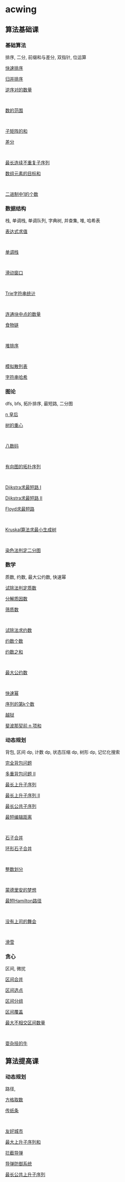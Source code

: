 # acwing

## 算法基础课

### 基础算法

排序, 二分, 前缀和与差分, 双指针, 位运算

[快速排序](https://www.acwing.com/problem/content/787/)

[归并排序](https://www.acwing.com/problem/content/789/)

[逆序对的数量](https://www.acwing.com/problem/content/790/)

$~$

[数的范围](https://www.acwing.com/problem/content/791/)

$~$

[子矩阵的和](https://www.acwing.com/problem/content/798/)

[差分](https://www.acwing.com/problem/content/799/)

$~$

[最长连续不重复子序列](https://www.acwing.com/problem/content/801/)

[数组元素的目标和](https://www.acwing.com/problem/content/802/)

$~$

[二进制中1的个数](https://www.acwing.com/problem/content/803/)

### 数据结构

栈, 单调栈, 单调队列, 字典树, 并查集, 堆, 哈希表

[表达式求值](https://www.acwing.com/problem/content/3305/)

$~$

[单调栈](https://www.acwing.com/problem/content/832/)

$~$

[滑动窗口](https://www.acwing.com/problem/content/156/)

$~$

[Trie字符串统计](https://www.acwing.com/problem/content/837/)

$~$

[连通块中点的数量](https://www.acwing.com/problem/content/839/)

[食物链](https://www.acwing.com/problem/content/242/)

$~$

[堆排序](https://www.acwing.com/problem/content/840/)

$~$

[模拟散列表](https://www.acwing.com/problem/content/842/)

[字符串哈希](https://www.acwing.com/problem/content/843/)

### 图论

dfs, bfs, 拓扑排序, 最短路, 二分图

[n 皇后](https://www.acwing.com/problem/content/845/)

[树的重心](https://www.acwing.com/problem/content/848/)

$~$

[八数码](https://www.acwing.com/problem/content/847/)

$~$

[有向图的拓扑序列](https://www.acwing.com/problem/content/850/)

$~$

[Dijkstra求最短路 I](https://www.acwing.com/problem/content/851/)

[Dijkstra求最短路 II](https://www.acwing.com/problem/content/852/)

[Floyd求最短路](https://www.acwing.com/problem/content/856/)

$~$

[Kruskal算法求最小生成树](https://www.acwing.com/problem/content/861/)

$~$

[染色法判定二分图](https://www.acwing.com/problem/content/862/)

### 数学

质数, 约数, 最大公约数, 快速幂

[试除法判定质数](https://www.acwing.com/problem/content/868/)

[分解质因数](https://www.acwing.com/problem/content/869/)

[筛质数](https://www.acwing.com/problem/content/870/)

$~$

[试除法求约数](https://www.acwing.com/problem/content/871/)

[约数个数](https://www.acwing.com/problem/content/872/)

[约数之和](https://www.acwing.com/problem/content/873/)

$~$

[最大公约数](https://www.acwing.com/problem/content/874/)

$~$

[快速幂](https://www.acwing.com/problem/content/877/)

[序列的第k个数](https://www.acwing.com/problem/content/1291/)

[越狱](https://www.acwing.com/problem/content/1292/)

[斐波那契前 n 项和](https://www.acwing.com/problem/content/1305/)

### 动态规划

背包, 区间 dp, 计数 dp, 状态压缩 dp, 树形 dp, 记忆化搜索

[完全背包问题](https://www.acwing.com/problem/content/3/)

[多重背包问题 II](https://www.acwing.com/problem/content/5/)

[最长上升子序列](https://www.acwing.com/problem/content/897/)

[最长上升子序列 II](https://www.acwing.com/problem/content/898/)

[最长公共子序列](https://www.acwing.com/problem/content/899/)

[最短编辑距离](https://www.acwing.com/problem/content/904/)

$~$

[石子合并](https://www.acwing.com/problem/content/284/)

[环形石子合并](https://www.acwing.com/problem/content/1070/)

$~$

[整数划分](https://www.acwing.com/problem/content/902/)

$~$

[蒙德里安的梦想](https://www.acwing.com/problem/content/293/)

[最短Hamilton路径](https://www.acwing.com/problem/content/93/)

$~$

[没有上司的舞会](https://www.acwing.com/problem/content/287/)

$~$

[滑雪](https://www.acwing.com/problem/content/903/)

### 贪心

区间, 微扰

[区间合并](https://www.acwing.com/problem/content/805/)

[区间选点](https://www.acwing.com/problem/content/907/)

[区间分组](https://www.acwing.com/problem/content/908/)

[区间覆盖](https://www.acwing.com/problem/content/909/)

[最大不相交区间数量](https://www.acwing.com/problem/content/910/)

$~$

[耍杂技的牛](https://www.acwing.com/problem/content/127/)

## 算法提高课

### 动态规划

路径, 

[方格取数](https://www.acwing.com/problem/content/1029/)

[传纸条](https://www.acwing.com/problem/content/277/)

$~$

[友好城市](https://www.acwing.com/problem/content/1014/)

[最大上升子序列和](https://www.acwing.com/problem/content/1018/)

[拦截导弹](https://www.acwing.com/problem/content/1012/)

[导弹防御系统](https://www.acwing.com/problem/content/189/)

[最长公共上升子序列](https://www.acwing.com/problem/content/274/)

$~$
